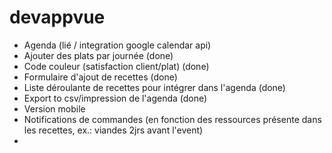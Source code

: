 # devappvue
 
- Agenda (lié / integration google calendar api)
- Ajouter des plats par journée (done)
- Code couleur (satisfaction client/plat) (done)
- Formulaire d'ajout de recettes (done)
- Liste déroulante de recettes pour intégrer dans l'agenda (done)
- Export to csv/impression de l'agenda (done)
- Version mobile 
- Notifications de commandes (en fonction des ressources présente dans les recettes, ex.: viandes 2jrs avant l'event)
- 
